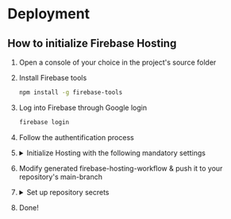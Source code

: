 # Deployment


## How to initialize Firebase Hosting

1. Open a console of your choice in the project's source folder

2. Install Firebase tools
    ```bash 
    npm install -g firebase-tools

3. Log into Firebase through Google login 
    ```bash 
    firebase login 

4. Follow the authentification process

5. <details><summary> Initialize Hosting with the following mandatory settings</summary>

    1. Initialize firebase CLI   
        ```bash
        firebase init   
    2. Which features?    
        Mark `Hosting` with spacebar & press Enter
    3. Project Setup   
        - Choose either an existing or a new project   
        - Follow the process you're guided through   
    4. Hosting Setup    
        - Set up automatic build & deploys with GitHub?   
            ```bash 
            Y
        - Follow the steps guiding through GitHub-Authentication process   
        - Set up the workflow to run a build script before every deploy?  
            Note: We tested this setting with `Y` & `npm ci && npm run build`.
            Since they were not executed, we removed them.  
            ```bash 
            N
        - Choose either first or second auto-generated firebase-hosting-workflow   
    5. Revoke Authorization for the Firebase CLI through given link   

</details>

6. Modify generated firebase-hosting-workflow & push it to your repository's main-branch

7. <details><summary> Set up repository secrets</summary>

    1. Go to [Github](github.com) and navigate to the project's repository settings
    2. Go to `Secrets and variables` -> `Actions` -> `Secrets`
    3. Click `New repository secret`
    4. Fill in the `Name`-field with one of the variables below and the `Secret`-field with your matching firebaseConfig credentials. **No `" "` needed!**
        - FIREBASE_API_KEY
        - FIREBASE_APP_ID
        - FIREBASE_AUTH_DOMAIN
        - FIREBASE_MEASUREMENT_ID
        - FIREBASE_MESSAGING_SENDER_ID
        - FIREBASE_PROJECT_ID
        - FIREBASE_STORAGE_BUCKET
    5. Click `Add Secret`
    6. Repeat steps 3 - 5 until you've set up all 7 variables

    **Note: Don't delete the `FIREBASE_SERVICE_ACCOUNT_..._...` secret! This was auto created by Firebase during
    Hosting initialization and is mandatory for deployment purposes.**

</details>

8. Done!
